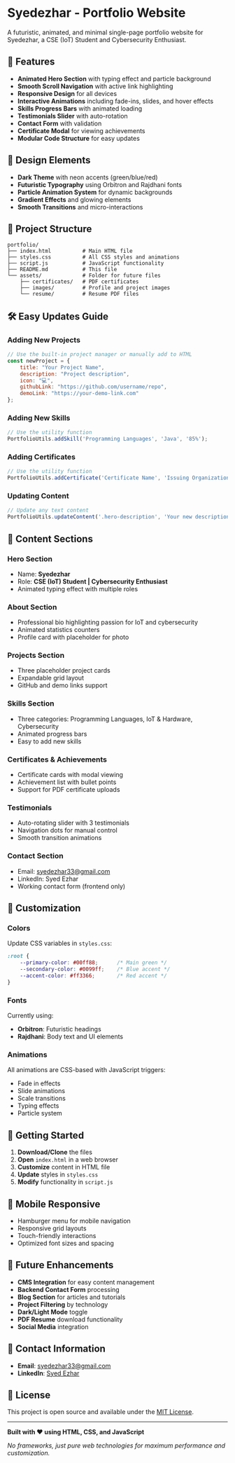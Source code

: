 
# Syedezhar - Portfolio Website

A futuristic, animated, and minimal single-page portfolio website for Syedezhar, a CSE (IoT) Student and Cybersecurity Enthusiast.

## 🚀 Features

- **Animated Hero Section** with typing effect and particle background
- **Smooth Scroll Navigation** with active link highlighting
- **Responsive Design** for all devices
- **Interactive Animations** including fade-ins, slides, and hover effects
- **Skills Progress Bars** with animated loading
- **Testimonials Slider** with auto-rotation
- **Contact Form** with validation
- **Certificate Modal** for viewing achievements
- **Modular Code Structure** for easy updates

## 🎨 Design Elements

- **Dark Theme** with neon accents (green/blue/red)
- **Futuristic Typography** using Orbitron and Rajdhani fonts
- **Particle Animation System** for dynamic backgrounds
- **Gradient Effects** and glowing elements
- **Smooth Transitions** and micro-interactions

## 📁 Project Structure

```
portfolio/
├── index.html          # Main HTML file
├── styles.css          # All CSS styles and animations
├── script.js           # JavaScript functionality
├── README.md           # This file
└── assets/             # Folder for future files
    ├── certificates/   # PDF certificates
    ├── images/         # Profile and project images
    └── resume/         # Resume PDF files
```

## 🛠️ Easy Updates Guide

### Adding New Projects
```javascript
// Use the built-in project manager or manually add to HTML
const newProject = {
    title: "Your Project Name",
    description: "Project description",
    icon: "💻",
    githubLink: "https://github.com/username/repo",
    demoLink: "https://your-demo-link.com"
};
```

### Adding New Skills
```javascript
// Use the utility function
PortfolioUtils.addSkill('Programming Languages', 'Java', '85%');
```

### Adding Certificates
```javascript
// Use the utility function
PortfolioUtils.addCertificate('Certificate Name', 'Issuing Organization', '🏆');
```

### Updating Content
```javascript
// Update any text content
PortfolioUtils.updateContent('.hero-description', 'Your new description');
```

## 📝 Content Sections

### Hero Section
- Name: **Syedezhar**
- Role: **CSE (IoT) Student | Cybersecurity Enthusiast**
- Animated typing effect with multiple roles

### About Section
- Professional bio highlighting passion for IoT and cybersecurity
- Animated statistics counters
- Profile card with placeholder for photo

### Projects Section
- Three placeholder project cards
- Expandable grid layout
- GitHub and demo links support

### Skills Section
- Three categories: Programming Languages, IoT & Hardware, Cybersecurity
- Animated progress bars
- Easy to add new skills

### Certificates & Achievements
- Certificate cards with modal viewing
- Achievement list with bullet points
- Support for PDF certificate uploads

### Testimonials
- Auto-rotating slider with 3 testimonials
- Navigation dots for manual control
- Smooth transition animations

### Contact Section
- Email: syedezhar33@gmail.com
- LinkedIn: Syed Ezhar
- Working contact form (frontend only)

## 🔧 Customization

### Colors
Update CSS variables in `styles.css`:
```css
:root {
    --primary-color: #00ff88;      /* Main green */
    --secondary-color: #0099ff;    /* Blue accent */
    --accent-color: #ff3366;       /* Red accent */
}
```

### Fonts
Currently using:
- **Orbitron**: Futuristic headings
- **Rajdhani**: Body text and UI elements

### Animations
All animations are CSS-based with JavaScript triggers:
- Fade in effects
- Slide animations
- Scale transitions
- Typing effects
- Particle system

## 🚀 Getting Started

1. **Download/Clone** the files
2. **Open** `index.html` in a web browser
3. **Customize** content in HTML file
4. **Update** styles in `styles.css`
5. **Modify** functionality in `script.js`

## 📱 Mobile Responsive

- Hamburger menu for mobile navigation
- Responsive grid layouts
- Touch-friendly interactions
- Optimized font sizes and spacing

## 🔮 Future Enhancements

- **CMS Integration** for easy content management
- **Backend Contact Form** processing
- **Blog Section** for articles and tutorials
- **Project Filtering** by technology
- **Dark/Light Mode** toggle
- **PDF Resume** download functionality
- **Social Media** integration

## 📧 Contact Information

- **Email**: syedezhar33@gmail.com
- **LinkedIn**: [Syed Ezhar](https://linkedin.com/in/syed-ezhar)

## 📄 License

This project is open source and available under the [MIT License](LICENSE).

---

**Built with ❤️ using HTML, CSS, and JavaScript**

*No frameworks, just pure web technologies for maximum performance and customization.*
